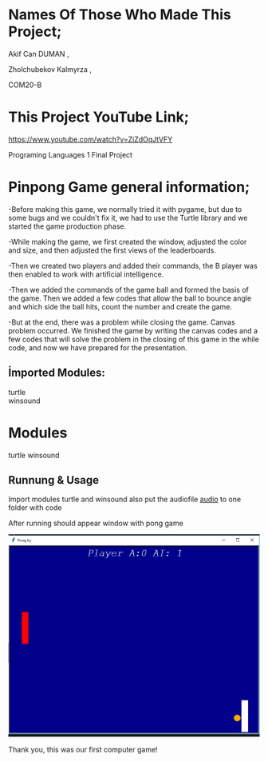 # Names Of Those Who Made This Project;
Akif Can DUMAN ,

Zholchubekov Kalmyrza ,

COM20-B

# This Project YouTube Link;
https://www.youtube.com/watch?v=ZiZdOqJtVFY

Programing Languages 1 Final Project

# Pinpong Game general information;
-Before making this game, we normally tried it with pygame, but due to some bugs and we couldn't fix it, we had to use the Turtle library and we started the game production phase.

-While making the game, we first created the window, adjusted the color and size, and then adjusted the first views of the leaderboards.

-Then we created two players and added their commands, the B player was then enabled to work with artificial intelligence.

-Then we added the commands of the game ball and formed the basis of the game. Then we added a few codes that allow the ball to bounce angle and which side the ball hits, count the number and create the game.

-But at the end, there was a problem while closing the game. Canvas problem occurred. We finished the game by writing the canvas codes and a few codes that will solve the problem in the closing of this game in the while code, and now we have prepared for the presentation.

## İmported Modules:
turtle\
winsound

# Modules
turtle winsound

## Runnung & Usage

Import modules turtle and winsound
also put the audiofile [audio](pongbounce.wav) to one folder with code

After running should appear window with pong game

![](2020-12-21_11-22-48.png)

Thank you, this was our first computer game!
